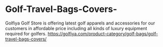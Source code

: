 # Golf-Travel-Bags-Covers-
Golfiya Golf Store is offering latest golf apparels and accessories for our customers in affordable price including all kinds of luxury equipment required for golfers.   https://golfiya.com/product-category/golf-bags/golf-travel-bags-covers/
